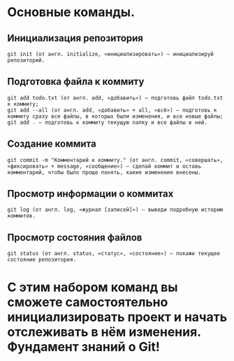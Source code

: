 # Основные команды.

## Инициализация репозитория
```
git init (от англ. initialize, «инициализировать») — инициализируй репозиторий.
```
## Подготовка файла к коммиту
```
git add todo.txt (от англ. add, «добавить») — подготовь файл todo.txt к коммиту;
git add --all (от англ. add, «добавить» + all, «всё») — подготовь к коммиту сразу все файлы, в которых были изменения, и все новые файлы;
git add . — подготовь к коммиту текущую папку и все файлы в ней.
```
## Создание коммита
```
git commit -m "Комментарий к коммиту." (от англ. commit, «совершать», «фиксировать» + message, «сообщение») — сделай коммит и оставь комментарий, чтобы было проще понять, какие изменения внесены. 
```
## Просмотр информации о коммитах
```
git log (от англ. log, «журнал [записей]») — выведи подробную историю коммитов.
```
## Просмотр состояния файлов
```
git status (от англ. status, «статус», «состояние») — покажи текущее состояние репозитория.
```
# С этим набором команд вы сможете самостоятельно инициализировать проект и начать отслеживать в нём изменения. Фундамент знаний о Git!